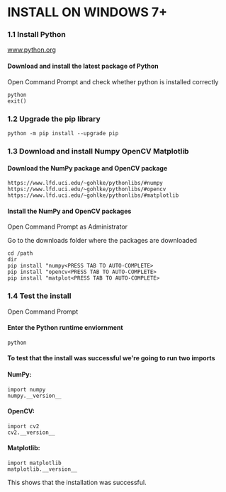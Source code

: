 INSTALL ON WINDOWS 7+
======================
### 1.1 Install Python

www.python.org

#### Download and install the latest package of Python

Open Command Prompt and check whether python is installed correctly

	python
	exit()
	
### 1.2 Upgrade the pip library
	python -m pip install --upgrade pip
	
### 1.3 Download and install Numpy OpenCV Matplotlib	
#### Download the NumPy package and OpenCV package
    https://www.lfd.uci.edu/~gohlke/pythonlibs/#numpy
    https://www.lfd.uci.edu/~gohlke/pythonlibs/#opencv
    https://www.lfd.uci.edu/~gohlke/pythonlibs/#matplotlib
	
#### Install the NumPy and OpenCV packages
Open Command Prompt as Administrator

Go to the downloads folder where the packages are downloaded

	cd /path
	dir
	pip install "numpy<PRESS TAB TO AUTO-COMPLETE>
	pip install "opencv<PRESS TAB TO AUTO-COMPLETE>
	pip install "matplot<PRESS TAB TO AUTO-COMPLETE>
	
### 1.4 Test the install
Open Command Prompt
#### Enter the Python runtime enviornment
	python
#### To test that the install was successful we're going to run two imports
#### NumPy:
	import numpy
	numpy.__version__
#### OpenCV:
	import cv2
	cv2.__version__
#### Matplotlib:
	import matplotlib
	matplotlib.__version__
	
This shows that the installation was successful.



